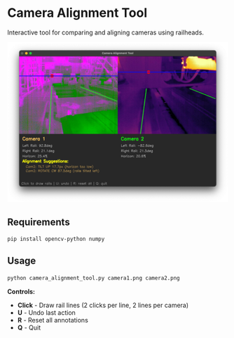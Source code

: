 # Camera Alignment Tool

Interactive tool for comparing and aligning cameras using railheads.

![Example](example.png)

## Requirements

```bash
pip install opencv-python numpy
```

## Usage

```bash
python camera_alignment_tool.py camera1.png camera2.png
```

**Controls:**
- **Click** - Draw rail lines (2 clicks per line, 2 lines per camera)
- **U** - Undo last action
- **R** - Reset all annotations
- **Q** - Quit
